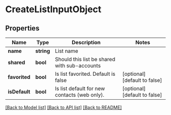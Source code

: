 # CreateListInputObject

## Properties
Name | Type | Description | Notes
------------ | ------------- | ------------- | -------------
**name** | **string** | List name | 
**shared** | **bool** | Should this list be shared with sub-accounts | 
**favorited** | **bool** | Is list favorited. Default is false | [optional] [default to false]
**isDefault** | **bool** | Is list default for new contacts (web only). | [optional] [default to false]

[[Back to Model list]](../README.md#documentation-for-models) [[Back to API list]](../README.md#documentation-for-api-endpoints) [[Back to README]](../README.md)


